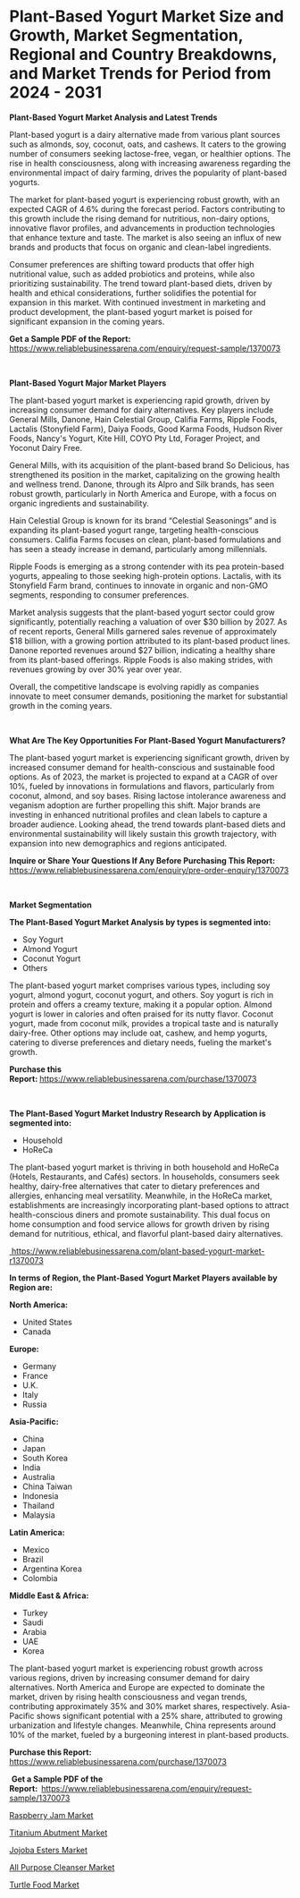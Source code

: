 <p><h1>Plant-Based Yogurt Market Size and Growth, Market Segmentation, Regional and Country Breakdowns, and Market Trends for Period from 2024 -  2031</h1></p><p><strong>Plant-Based Yogurt Market Analysis and Latest Trends</strong></p>
<p><p>Plant-based yogurt is a dairy alternative made from various plant sources such as almonds, soy, coconut, oats, and cashews. It caters to the growing number of consumers seeking lactose-free, vegan, or healthier options. The rise in health consciousness, along with increasing awareness regarding the environmental impact of dairy farming, drives the popularity of plant-based yogurts. </p><p>The market for plant-based yogurt is experiencing robust growth, with an expected CAGR of 4.6% during the forecast period. Factors contributing to this growth include the rising demand for nutritious, non-dairy options, innovative flavor profiles, and advancements in production technologies that enhance texture and taste. The market is also seeing an influx of new brands and products that focus on organic and clean-label ingredients.</p><p>Consumer preferences are shifting toward products that offer high nutritional value, such as added probiotics and proteins, while also prioritizing sustainability. The trend toward plant-based diets, driven by health and ethical considerations, further solidifies the potential for expansion in this market. With continued investment in marketing and product development, the plant-based yogurt market is poised for significant expansion in the coming years.</p></p>
<p><strong>Get a Sample PDF of the Report:&nbsp;</strong> <a href="https://www.reliablebusinessarena.com/enquiry/request-sample/1370073?utm_campaign=1892&utm_medium=2&utm_source=Github&utm_content=ia&utm_term=26122024&utm_id=plant-based-yogurt">https://www.reliablebusinessarena.com/enquiry/request-sample/1370073</a></p>
<p>&nbsp;</p>
<p><strong>Plant-Based Yogurt Major Market Players</strong></p>
<p><p>The plant-based yogurt market is experiencing rapid growth, driven by increasing consumer demand for dairy alternatives. Key players include General Mills, Danone, Hain Celestial Group, Califia Farms, Ripple Foods, Lactalis (Stonyfield Farm), Daiya Foods, Good Karma Foods, Hudson River Foods, Nancy's Yogurt, Kite Hill, COYO Pty Ltd, Forager Project, and Yoconut Dairy Free.</p><p>General Mills, with its acquisition of the plant-based brand So Delicious, has strengthened its position in the market, capitalizing on the growing health and wellness trend. Danone, through its Alpro and Silk brands, has seen robust growth, particularly in North America and Europe, with a focus on organic ingredients and sustainability.</p><p>Hain Celestial Group is known for its brand “Celestial Seasonings” and is expanding its plant-based yogurt range, targeting health-conscious consumers. Califia Farms focuses on clean, plant-based formulations and has seen a steady increase in demand, particularly among millennials.</p><p>Ripple Foods is emerging as a strong contender with its pea protein-based yogurts, appealing to those seeking high-protein options. Lactalis, with its Stonyfield Farm brand, continues to innovate in organic and non-GMO segments, responding to consumer preferences.</p><p>Market analysis suggests that the plant-based yogurt sector could grow significantly, potentially reaching a valuation of over $30 billion by 2027. As of recent reports, General Mills garnered sales revenue of approximately $18 billion, with a growing portion attributed to its plant-based product lines. Danone reported revenues around $27 billion, indicating a healthy share from its plant-based offerings. Ripple Foods is also making strides, with revenues growing by over 30% year over year.</p><p>Overall, the competitive landscape is evolving rapidly as companies innovate to meet consumer demands, positioning the market for substantial growth in the coming years.</p></p>
<p>&nbsp;</p>
<p><strong>What Are The Key Opportunities For Plant-Based Yogurt Manufacturers?</strong></p>
<p><p>The plant-based yogurt market is experiencing significant growth, driven by increased consumer demand for health-conscious and sustainable food options. As of 2023, the market is projected to expand at a CAGR of over 10%, fueled by innovations in formulations and flavors, particularly from coconut, almond, and soy bases. Rising lactose intolerance awareness and veganism adoption are further propelling this shift. Major brands are investing in enhanced nutritional profiles and clean labels to capture a broader audience. Looking ahead, the trend towards plant-based diets and environmental sustainability will likely sustain this growth trajectory, with expansion into new demographics and regions anticipated.</p></p>
<p><strong>Inquire or Share Your Questions If Any Before Purchasing This Report:</strong> <a href="https://www.reliablebusinessarena.com/enquiry/pre-order-enquiry/1370073?utm_campaign=1892&utm_medium=2&utm_source=Github&utm_content=ia&utm_term=26122024&utm_id=plant-based-yogurt">https://www.reliablebusinessarena.com/enquiry/pre-order-enquiry/1370073</a></p>
<p>&nbsp;</p>
<p><strong>Market Segmentation</strong></p>
<p><strong>The Plant-Based Yogurt Market Analysis by types is segmented into:</strong></p>
<p><ul><li>Soy Yogurt</li><li>Almond Yogurt</li><li>Coconut Yogurt</li><li>Others</li></ul></p>
<p><p>The plant-based yogurt market comprises various types, including soy yogurt, almond yogurt, coconut yogurt, and others. Soy yogurt is rich in protein and offers a creamy texture, making it a popular option. Almond yogurt is lower in calories and often praised for its nutty flavor. Coconut yogurt, made from coconut milk, provides a tropical taste and is naturally dairy-free. Other options may include oat, cashew, and hemp yogurts, catering to diverse preferences and dietary needs, fueling the market's growth.</p></p>
<p><strong>Purchase this Report:&nbsp;</strong><a href="https://www.reliablebusinessarena.com/purchase/1370073?utm_campaign=1892&utm_medium=2&utm_source=Github&utm_content=ia&utm_term=26122024&utm_id=plant-based-yogurt">https://www.reliablebusinessarena.com/purchase/1370073</a></p>
<p>&nbsp;</p>
<p><strong>The Plant-Based Yogurt Market Industry Research by Application is segmented into:</strong></p>
<p><ul><li>Household</li><li>HoReCa</li></ul></p>
<p><p>The plant-based yogurt market is thriving in both household and HoReCa (Hotels, Restaurants, and Cafés) sectors. In households, consumers seek healthy, dairy-free alternatives that cater to dietary preferences and allergies, enhancing meal versatility. Meanwhile, in the HoReCa market, establishments are increasingly incorporating plant-based options to attract health-conscious diners and promote sustainability. This dual focus on home consumption and food service allows for growth driven by rising demand for nutritious, ethical, and flavorful plant-based dairy alternatives.</p></p>
<p><a href="https://www.reliablebusinessarena.com/plant-based-yogurt-market-r1370073?utm_campaign=1892&utm_medium=2&utm_source=Github&utm_content=ia&utm_term=26122024&utm_id=plant-based-yogurt">&nbsp;https://www.reliablebusinessarena.com/plant-based-yogurt-market-r1370073</a></p>
<p><strong>In terms of Region, the Plant-Based Yogurt Market Players available by Region are:</strong></p>
<p>
    <p> <strong> North America: </strong>
        <ul>
            <li>United States</li>
            <li>Canada</li>
        </ul>
        </p> 
    <p> <strong> Europe: </strong>
        <ul>
            <li>Germany</li>
            <li>France</li>
            <li>U.K.</li>
            <li>Italy</li>
            <li>Russia</li>
        </ul>
        </p> 
    <p> <strong> Asia-Pacific: </strong>
        <ul>
            <li>China</li>
            <li>Japan</li>
            <li>South Korea</li>
            <li>India</li>
            <li>Australia</li>
            <li>China Taiwan</li>
            <li>Indonesia</li>
            <li>Thailand</li>
            <li>Malaysia</li>
        </ul>
        </p> 
    <p> <strong> Latin America: </strong>
        <ul>
            <li>Mexico</li>
            <li>Brazil</li>
            <li>Argentina Korea</li>
            <li>Colombia</li>
        </ul>
        </p> 
    <p> <strong> Middle East & Africa: </strong>
        <ul>
            <li>Turkey</li>
            <li>Saudi</li>
            <li>Arabia</li>
            <li>UAE</li>
            <li>Korea</li>
        </ul>
    </p>
    </p>
<p><p>The plant-based yogurt market is experiencing robust growth across various regions, driven by increasing consumer demand for dairy alternatives. North America and Europe are expected to dominate the market, driven by rising health consciousness and vegan trends, contributing approximately 35% and 30% market shares, respectively. Asia-Pacific shows significant potential with a 25% share, attributed to growing urbanization and lifestyle changes. Meanwhile, China represents around 10% of the market, fueled by a burgeoning interest in plant-based products.</p></p>
<p><strong>Purchase this Report: </strong><a href="https://www.reliablebusinessarena.com/purchase/1370073?utm_campaign=1892&utm_medium=2&utm_source=Github&utm_content=ia&utm_term=26122024&utm_id=plant-based-yogurt">https://www.reliablebusinessarena.com/purchase/1370073</a></p>
<p>&nbsp;<strong>Get a Sample PDF of the Report:&nbsp;&nbsp;</strong><a href="https://www.reliablebusinessarena.com/enquiry/request-sample/1370073?utm_campaign=1892&utm_medium=2&utm_source=Github&utm_content=ia&utm_term=26122024&utm_id=plant-based-yogurt">https://www.reliablebusinessarena.com/enquiry/request-sample/1370073</a></p>
<p><strong></strong></p>
<p><p><a href="https://www.linkedin.com/pulse/raspberry-jam-market-size-share-analysis-forecasted-cagr-y3cbf?utm_campaign=1892&utm_medium=2&utm_source=Github&utm_content=ia&utm_term=26122024&utm_id=plant-based-yogurt">Raspberry Jam Market</a></p><p><a href="https://www.linkedin.com/pulse/overview-titanium-abutment-market-2024-2031-growth-factors-ptyjf?utm_campaign=1892&utm_medium=2&utm_source=Github&utm_content=ia&utm_term=26122024&utm_id=plant-based-yogurt">Titanium Abutment Market</a></p><p><a href="https://www.linkedin.com/pulse/jojoba-esters-market-analysis-report-provides-trend-insights-ihwuf?utm_campaign=1892&utm_medium=2&utm_source=Github&utm_content=ia&utm_term=26122024&utm_id=plant-based-yogurt">Jojoba Esters Market</a></p><p><a href="https://www.linkedin.com/pulse/a-mkt-nova-vc8zf?utm_campaign=1892&utm_medium=2&utm_source=Github&utm_content=ia&utm_term=26122024&utm_id=plant-based-yogurt">All Purpose Cleanser Market</a></p><p><a href="https://www.linkedin.com/pulse/market-growth-revenue-projections-turtle-food-industry-57-cagr-hy40c?utm_campaign=1892&utm_medium=2&utm_source=Github&utm_content=ia&utm_term=26122024&utm_id=plant-based-yogurt">Turtle Food Market</a></p></p>